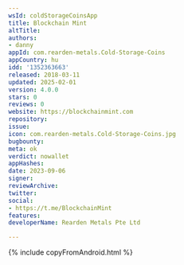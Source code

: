 ```yaml
---
wsId: coldStorageCoinsApp
title: Blockchain Mint
altTitle: 
authors:
- danny
appId: com.rearden-metals.Cold-Storage-Coins
appCountry: hu
idd: '1352363663'
released: 2018-03-11
updated: 2025-02-01
version: 4.0.0
stars: 0
reviews: 0
website: https://blockchainmint.com
repository: 
issue: 
icon: com.rearden-metals.Cold-Storage-Coins.jpg
bugbounty: 
meta: ok
verdict: nowallet
appHashes: 
date: 2023-09-06
signer: 
reviewArchive: 
twitter: 
social:
- https://t.me/BlockchainMint
features: 
developerName: Rearden Metals Pte Ltd

---
```


{% include copyFromAndroid.html %}